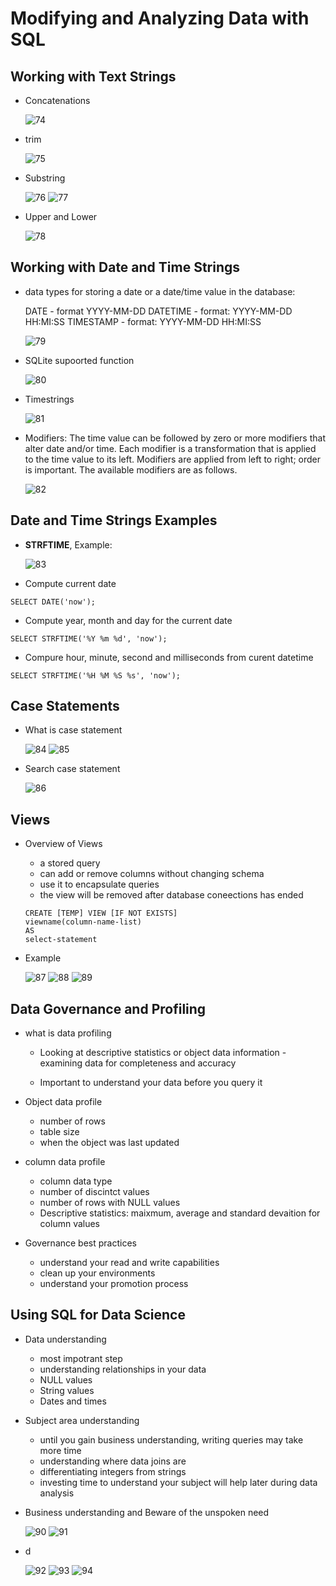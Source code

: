 # Modifying and Analyzing Data with SQL

## Working with Text Strings
- Concatenations

    ![74](https://raw.githubusercontent.com/suereey/Coursera_SQL_LeiLearning/main/screenshot/74_concatenations.png)

- trim

    ![75](https://raw.githubusercontent.com/suereey/Coursera_SQL_LeiLearning/main/screenshot/75_trim.png)

- Substring

    ![76](https://raw.githubusercontent.com/suereey/Coursera_SQL_LeiLearning/main/screenshot/76_substring.png)
    ![77](https://raw.githubusercontent.com/suereey/Coursera_SQL_LeiLearning/main/screenshot/77_substring.png)

- Upper and Lower

    ![78](https://raw.githubusercontent.com/suereey/Coursera_SQL_LeiLearning/main/screenshot/78.png)

## Working with Date and Time Strings
- data types for storing a date or a date/time value in the database:

    DATE - format YYYY-MM-DD
    DATETIME - format: YYYY-MM-DD HH:MI:SS
    TIMESTAMP - format: YYYY-MM-DD HH:MI:SS

    ![79](https://raw.githubusercontent.com/suereey/Coursera_SQL_LeiLearning/main/screenshot/79_date.png)

- SQLite supoorted function

    ![80](https://raw.githubusercontent.com/suereey/Coursera_SQL_LeiLearning/main/screenshot/80_date.png)

- Timestrings

    ![81](https://raw.githubusercontent.com/suereey/Coursera_SQL_LeiLearning/main/screenshot/81_date.png)

- Modifiers: The time value can be followed by zero or more modifiers that alter date and/or time. Each modifier is a transformation that is applied to the time value to its left. Modifiers are applied from left to right; order is important. The available modifiers are as follows.

    ![82](https://raw.githubusercontent.com/suereey/Coursera_SQL_LeiLearning/main/screenshot/82_modifier.png)

## Date and Time Strings Examples
- **STRFTIME**, Example:

    ![83](https://raw.githubusercontent.com/suereey/Coursera_SQL_LeiLearning/main/screenshot/83_Example1.png)

- Compute current date
```
SELECT DATE('now');
```

- Compute year, month and day for the current date
```
SELECT STRFTIME('%Y %m %d', 'now');
```

- Compure hour, minute, second and milliseconds from curent datetime
```
SELECT STRFTIME('%H %M %S %s', 'now');
```

## Case Statements
- What is case statement

    ![84](https://raw.githubusercontent.com/suereey/Coursera_SQL_LeiLearning/main/screenshot/84_casestatement.png)
    ![85](https://raw.githubusercontent.com/suereey/Coursera_SQL_LeiLearning/main/screenshot/85_casestatement.png)

- Search case statement

    ![86](https://raw.githubusercontent.com/suereey/Coursera_SQL_LeiLearning/main/screenshot/86_casestatement.png)

## Views
- Overview of Views
    - a stored query
    - can add or remove columns without changing schema
    - use it to encapsulate queries
    - the view will be removed after database coneections has ended

    ```
    CREATE [TEMP] VIEW [IF NOT EXISTS]
    viewname(column-name-list)
    AS
    select-statement
    ```

- Example

    ![87](https://raw.githubusercontent.com/suereey/Coursera_SQL_LeiLearning/main/screenshot/87_views.png)
    ![88](https://raw.githubusercontent.com/suereey/Coursera_SQL_LeiLearning/main/screenshot/88_views.png)
    ![89](https://raw.githubusercontent.com/suereey/Coursera_SQL_LeiLearning/main/screenshot/89_views.png)

## Data Governance and Profiling
- what is data profiling 
    - Looking at descriptive statistics or object data information - examining data for completeness and accuracy

    - Important to understand your data before you query it

- Object data profile
    - number of rows
    - table size
    - when the object was last updated

- column data profile
    - column data type
    - number of discintct values
    - number of rows with NULL values
    - Descriptive statistics: maixmum, average and standard devaition for column values

- Governance best practices
    - understand your read and write capabilities
    - clean up your environments
    - understand your promotion process

## Using SQL for Data Science
- Data understanding
    - most impotrant step
    - understanding relationships in your data
    - NULL values
    - String values
    - Dates and times

- Subject area understanding 
    - until you gain business understanding, writing queries may take more time
    - understanding where data joins are
    - differentiating integers from strings
    - investing time to understand your subject will help later during data analysis

- Business understanding and Beware of the unspoken need

    ![90](https://raw.githubusercontent.com/suereey/Coursera_SQL_LeiLearning/main/screenshot/90_.png)
    ![91](https://raw.githubusercontent.com/suereey/Coursera_SQL_LeiLearning/main/screenshot/91_.png)

- d

    ![92]()
    ![93]()
    ![94]()

